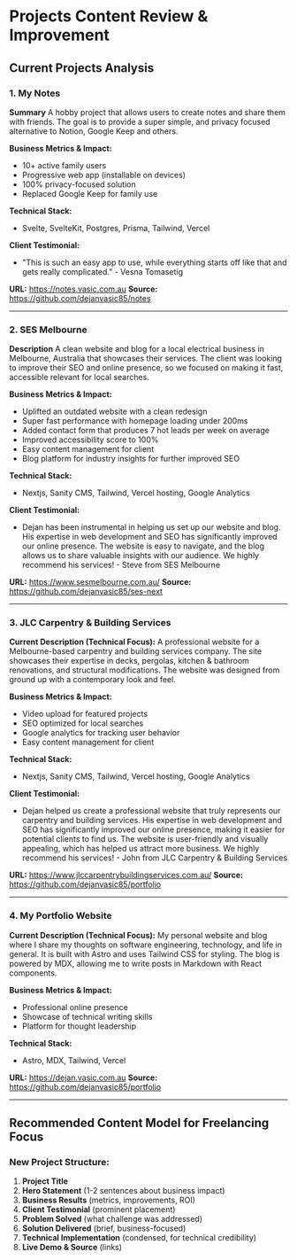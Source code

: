 # Projects Content Review & Improvement

## Current Projects Analysis

### 1. My Notes

**Summary**
A hobby project that allows users to create notes and share them with friends. The goal is to provide a super simple, and privacy focused alternative to Notion, Google Keep and others.

**Business Metrics & Impact:**

- 10+ active family users
- Progressive web app (installable on devices)
- 100% privacy-focused solution
- Replaced Google Keep for family use

**Technical Stack:**

- Svelte, SvelteKit, Postgres, Prisma, Tailwind, Vercel

**Client Testimonial:**

- "This is such an easy app to use, while everything starts off like that and gets really complicated." - Vesna Tomasetig

**URL:** https://notes.vasic.com.au
**Source:** https://github.com/dejanvasic85/notes

---

### 2. SES Melbourne

**Description**
A clean website and blog for a local electrical business in Melbourne, Australia that showcases their services. The client was looking to improve their SEO and online presence, so we focused on making it fast, accessible relevant for local searches.

**Business Metrics & Impact:**

- Uplifted an outdated website with a clean redesign
- Super fast performance with homepage loading under 200ms
- Added contact form that produces 7 hot leads per week on average
- Improved accessibility score to 100%
- Easy content management for client
- Blog platform for industry insights for further improved SEO

**Technical Stack:**

- Nextjs, Sanity CMS, Tailwind, Vercel hosting, Google Analytics

**Client Testimonial:**

- Dejan has been instrumental in helping us set up our website and blog. His expertise in web development and SEO has significantly improved our online presence. The website is easy to navigate, and the blog allows us to share valuable insights with our audience. We highly recommend his services! - Steve from SES Melbourne

**URL:** https://www.sesmelbourne.com.au/
**Source:** https://github.com/dejanvasic85/ses-next

---

### 3. JLC Carpentry & Building Services

**Current Description (Technical Focus):**
A professional website for a Melbourne-based carpentry and building services company. The site showcases their expertise in decks, pergolas, kitchen & bathroom renovations, and structural modifications. The website was designed from ground up with a contemporary look and feel.

**Business Metrics & Impact:**

- Video upload for featured projects
- SEO optimized for local searches
- Google analytics for tracking user behavior
- Easy content management for client

**Technical Stack:**

- Nextjs, Sanity CMS, Tailwind, Vercel hosting, Google Analytics

**Client Testimonial:**

- Dejan helped us create a professional website that truly represents our carpentry and building services. His expertise in web development and SEO has significantly improved our online presence, making it easier for potential clients to find us. The website is user-friendly and visually appealing, which has helped us attract more business. We highly recommend his services! - John from JLC Carpentry & Building Services

**URL:** https://www.jlccarpentrybuildingservices.com.au/
**Source:** https://github.com/dejanvasic85/portfolio

---

### 4. My Portfolio Website

**Current Description (Technical Focus):**
My personal website and blog where I share my thoughts on software engineering, technology, and life in general. It is built with Astro and uses Tailwind CSS for styling. The blog is powered by MDX, allowing me to write posts in Markdown with React components.

**Business Metrics & Impact:**

- Professional online presence
- Showcase of technical writing skills
- Platform for thought leadership

**Technical Stack:**

- Astro, MDX, Tailwind, Vercel

**URL:** https://dejan.vasic.com.au
**Source:** https://github.com/dejanvasic85/portfolio

---

## Recommended Content Model for Freelancing Focus

### New Project Structure:

1. **Project Title**
2. **Hero Statement** (1-2 sentences about business impact)
3. **Business Results** (metrics, improvements, ROI)
4. **Client Testimonial** (prominent placement)
5. **Problem Solved** (what challenge was addressed)
6. **Solution Delivered** (brief, business-focused)
7. **Technical Implementation** (condensed, for technical credibility)
8. **Live Demo & Source** (links)
